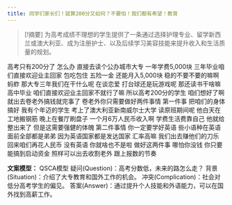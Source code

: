 ```yaml
---
title: 同学们家长们！就算200分又如何？不要怕！我们都有希望！教育 
---
```

 > [!摘要]
为高考成绩不理想的学生提供了一条通过选择护理专业、留学新西兰或澳大利亚、成为注册护士、以及后续学习美容技能来提升收入和生活质量的规划。

高考只有200分了
怎么办
直接去读个公办城市大专
一年学费5,000块
三年毕业咱们直接欢迎业主回家
包吃包住
五险一金
还能月入5,000块
稳的不要不要的嘛啊
蚂蚱
那大专三年我们在干什么呢
在谈恋爱
打台球还是玩游戏呢
那还读书干啥嘛
高中毕业
咱们直接欢迎业主回家不就行了嘛
所以高考200分的学生
咱们想好了啊
就出去卷老外搞钱就完事了
卷老外你只需要做好两件事情
第一件事
把咱们的身体搞好
我有个年迈的学生
考上了澳大利亚新南威尔士大学
读原班期间呢
他白天在工地搬钢筋
晚上在餐厅刷盘子
一个月6万人民币收入啊
学费生活费靠自己
他就给整出来了
但是这需要强健的体魄
第二件事情
你一定要学好英语
些小语种在英语面前全部都是弟弟
因为英语国家都是发达国家
汇率高嘛
我们出去赚他们的刀乐
回来咱们再花人民币
没有英语
你就啥也不是啦
做好这两件事
哪怕你没钱
你只要能搞到启动资金
照样可以出去收割老外
跟上报数的节奏

**文案模型：**
QSCA模型
疑问(Question)：高考分数低，未来的路怎么走？
背景(Situation)：介绍了大专教育和国外工作的机会。
冲突(Complication)：社会对低分高考学生的偏见。
答案(Answer)：通过提升个人技能和外语能力，可以在国外找到高薪工作。
